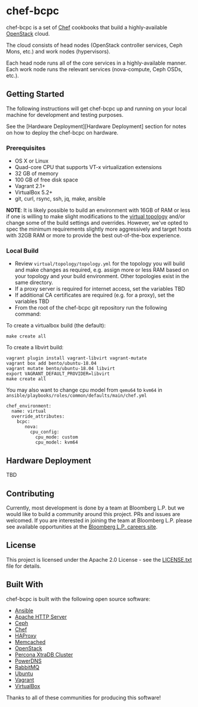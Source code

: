 # chef-bcpc

chef-bcpc is a set of [Chef](https://github.com/opscode/chef) cookbooks that
build a highly-available [OpenStack](http://www.openstack.org/) cloud.

The cloud consists of head nodes (OpenStack controller services, Ceph Mons,
etc.) and work nodes (hypervisors).

Each head node runs all of the core services in a highly-available manner. Each
work node runs the relevant services (nova-compute, Ceph OSDs, etc.).


## Getting Started

The following instructions will get chef-bcpc up and running on your local
machine for development and testing purposes.

See the [Hardware Deployment][Hardware Deployment] section for notes on how to
deploy the chef-bcpc on hardware.


### Prerequisites

* OS X or Linux
* Quad-core CPU that supports VT-x virtualization extensions
* 32 GB of memory
* 100 GB of free disk space
* Vagrant 2.1+
* VirtualBox 5.2+
* git, curl, rsync, ssh, jq, make, ansible

**NOTE**: It is likely possible to build an environment with 16GB of RAM or less
if one is willing to make slight modifications to the
 [virtual topology](virtual/topology/hardware.yml) and/or change some of the
build settings and overrides.  However, we've opted to spec the minimum
requirements slightly more aggressively and target hosts with 32GB RAM or more
to provide the best out-of-the-box experience.


### Local Build

* Review `virtual/topology/topology.yml` for the topology you will build and
make changes as required, e.g. assign more or less RAM based on your topology
and your build environment. Other topologies exist in the same directory.
* If a proxy server is required for internet access, set the variables TBD
* If additional CA certificates are required (e.g. for a proxy), set the variables TBD
* From the root of the chef-bcpc git repository run the following command:

To create a virtualbox build (the default):

```shell
make create all
```

To create a libvirt build:

```shell
vagrant plugin install vagrant-libvirt vagrant-mutate
vagrant box add bento/ubuntu-18.04
vagrant mutate bento/ubuntu-18.04 libvirt
export VAGRANT_DEFAULT_PROVIDER=libvirt
make create all
```

You may also want to change cpu model from `qemu64` to `kvm64` in
`ansible/playbooks/roles/common/defaults/main/chef.yml`

```
chef_environment:
  name: virtual
  override_attributes:
    bcpc:
       nova:
         cpu_config:
           cpu_mode: custom
           cpu_model: kvm64
```


## Hardware Deployment

TBD


## Contributing

Currently, most development is done by a team at Bloomberg L.P. but we would
like to build a community around this project. PRs and issues are welcomed. If
you are interested in joining the team at Bloomberg L.P. please see available
opportunities at the [Bloomberg L.P. careers site](https://careers.bloomberg.com/job/search?qf=cloud).


## License

This project is licensed under the Apache 2.0 License - see the
[LICENSE.txt](LICENSE.txt) file for details.


## Built With

chef-bcpc is built with the following open source software:

 - [Ansible](https://www.ansible.com/)
 - [Apache HTTP Server](http://httpd.apache.org/)
 - [Ceph](http://ceph.com/)
 - [Chef](http://www.opscode.com/chef/)
 - [HAProxy](http://haproxy.1wt.eu/)
 - [Memcached](http://memcached.org)
 - [OpenStack](http://www.openstack.org/)
 - [Percona XtraDB Cluster](http://www.percona.com/software/percona-xtradb-cluster)
 - [PowerDNS](https://www.powerdns.com/)
 - [RabbitMQ](http://www.rabbitmq.com/)
 - [Ubuntu](http://www.ubuntu.com/)
 - [Vagrant](http://www.vagrantup.com/)
 - [VirtualBox](https://www.virtualbox.org/)

Thanks to all of these communities for producing this software!
